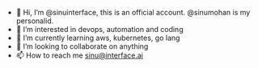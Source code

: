 - 👋 Hi, I’m @sinuinterface, this is an official account. @sinumohan is my personalid.
- 👀 I’m interested in devops, automation and coding
- 🌱 I’m currently learning aws, kubernetes, go lang 
- 💞️ I’m looking to collaborate on anything
- 📫 How to reach me sinu@interface.ai

<!---
sinuinterface/sinuinterface is a ✨ special ✨ repository because its `README.md` (this file) appears on your GitHub profile.
You can click the Preview link to take a look at your changes.
--->
